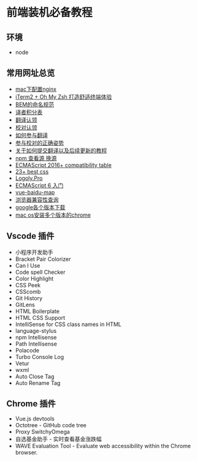 # 前端装机必备教程

## 环境
- node

## 常用网址总览

- [mac下配置nginx](https://blog.csdn.net/LYmahang123/article/details/70686969)
- [iTerm2 + Oh My Zsh 打造舒适终端体验](https://www.jianshu.com/p/9c3439cc3bdb)
- [BEM的命名规范](http://www.fly63.com/article/detial/4032)
- [译者积分表](https://github.com/xitu/gold-miner/blob/master/integrals.md)
- [翻译认领](https://github.com/xitu/gold-miner/issues?q=is%3Aissue+is%3Aopen+label%3A%E7%BF%BB%E8%AF%91%E8%AE%A4%E9%A2%86)
- [校对认领](https://github.com/xitu/gold-miner/pulls?q=is%3Apr+is%3Aopen+label%3A%E6%A0%A1%E5%AF%B9%E8%AE%A4%E9%A2%86)
- [如何参与翻译](https://github.com/xitu/gold-miner/wiki/%E5%A6%82%E4%BD%95%E5%8F%82%E4%B8%8E%E7%BF%BB%E8%AF%91)
- [参与校对的正确姿势](https://github.com/xitu/gold-miner/wiki/%E5%8F%82%E4%B8%8E%E6%A0%A1%E5%AF%B9%E7%9A%84%E6%AD%A3%E7%A1%AE%E5%A7%BF%E5%8A%BF)
- [关于如何提交翻译以及后续更新的教程](https://github.com/xitu/gold-miner/wiki/%E5%85%B3%E4%BA%8E%E5%A6%82%E4%BD%95%E6%8F%90%E4%BA%A4%E7%BF%BB%E8%AF%91%E4%BB%A5%E5%8F%8A%E5%90%8E%E7%BB%AD%E6%9B%B4%E6%96%B0%E7%9A%84%E6%95%99%E7%A8%8B)
- [npm 查看源 换源](https://www.jianshu.com/p/748a65d4f7a5)
- [ECMAScript 2016+ compatibility table](http://kangax.github.io/compat-table/es2016plus/)
- [23+ best css](https://blog.avada.io/css/card-hover-effects/?__cf_chl_captcha_tk__=0c920eadfe7299aed6c1b9ba92fedacfd0210953-1594195342-0-AVJoC4S565mcK0P9-M-pWlscnd2gZxkMbD_g-3P25dP8YoUDyUBO034Cv_skvnYrd14T9AFC0v9X1w41dHR7tFsWsKh8TPilD4amx49A8104C0ydEymqy5rc4HQD30fT_DNZWA5qAvuFYB4huwm6Xt0gJUA0fMWaf24czmuV2_3eS9HbJTg7qbIAphDgU0Z26AvTvoUdvEj2_WbcE-CiTvnIby2GTCDyZx7d7yRv_B4yuYYlOcq_dcWfDjF1ng1ZG0l4WIyXqw99KeMmiaTO4Jeo-C7rvN6_lVnseLXp7QlBMBStAfmh9UzuHcOnS-l46PMonblN3_Tiek5WFe8-Fu7pOOvWg6k6iLtUwg37s3EZLwj_hOx0zoEPk0FWmix3O9hgNv88GFE0vzpM9HDmgCePG8AO-hzR-5ZQEygzeGgn16lv7Gu1oMnhaGe9pH8VQspabOMT-qxnlF4LfGee80DgH8KdV2iC010MRgXg4PuqPJszVEQB5qVFaqmYXLMjQHiv6iHSPcUF4nIU1AlVXzI#pure-css-card-hover-effects-jalin-burton)
- [Logoly.Pro](https://www.logoly.pro/#/)
- [ECMAScript 6 入门](https://es6.ruanyifeng.com/#docs/set-map)
- [vue-baidu-map](https://dafrok.github.io/vue-baidu-map/#/en/overlay/polygon)
- [浏览器兼容性查询](https://caniuse.com/?search=async)
- [google各个版本下载](https://www.chromedownloads.net/chrome64osx/)
- [mac os安装多个版本的chrome](https://www.shuzhiduo.com/A/WpdKwyPMdV/)

## Vscode 插件

- 小程序开发助手
- Bracket Pair Colorizer
- Can I Use
- Code spell Checker
- Color Highlight
- CSS Peek
- CSScomb
- Git History
- GitLens
- HTML Boilerplate
- HTML CSS Support
- IntelliSense for CSS class names in HTML
- language-stylus
- npm Intellisense
- Path Intellisense
- Polacode
- Turbo Console Log
- Vetur
- wxml
- Auto Close Tag
- Auto Rename Tag

## Chrome 插件
- Vue.js devtools
- Octotree - GitHub code tree
- Proxy SwitchyOmega
- 自选基金助手 - 实时查看基金涨跌幅
- WAVE Evaluation Tool - Evaluate web accessibility within the Chrome browser.